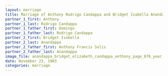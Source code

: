 ```yaml
---
layout: marriage
title: Marriage of Anthony Rodrigo Candappa and Bridget Isabella Anandappa
partner_1_first: Anthony
partner_1_last: Rodrigo Candappa
partner_1_father_first: Domingo
partner_1_father_last: Rodrigo Candappa
partner_2_first: Bridget Isabella
partner_2_last: Anandappa
partner_2_father_first: Anthony Francis Solis
partner_2_father_last: Anandappa
image_file: anandappa_bridget_elizabeth_candappa_anthony_page_870_year_1903
date: November 23, 1903
categories: marriage
---
```


